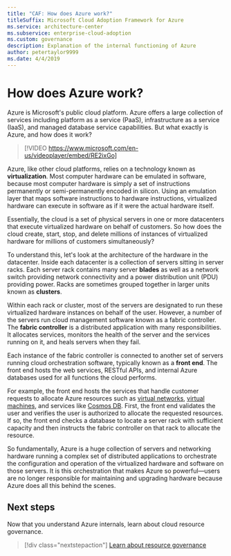 ```yaml
---
title: "CAF: How does Azure work?"
titleSuffix: Microsoft Cloud Adoption Framework for Azure
ms.service: architecture-center
ms.subservice: enterprise-cloud-adoption
ms.custom: governance
description: Explanation of the internal functioning of Azure
author: petertaylor9999
ms.date: 4/4/2019
---
```


<!-- markdownlint-disable MD026 -->

# How does Azure work?

Azure is Microsoft's public cloud platform. Azure offers a large collection of services including platform as a service (PaaS), infrastructure as a service (IaaS), and managed database service capabilities. But what exactly is Azure, and how does it work?

<!-- markdownlint-disable MD034 -->

> [!VIDEO https://www.microsoft.com/en-us/videoplayer/embed/RE2ixGo]

Azure, like other cloud platforms, relies on a technology known as **virtualization**. Most computer hardware can be emulated in software, because most computer hardware is simply a set of instructions permanently or semi-permanently encoded in silicon. Using an emulation layer that maps software instructions to hardware instructions, virtualized hardware can execute in software as if it were the actual hardware itself.

Essentially, the cloud is a set of physical servers in one or more datacenters that execute virtualized hardware on behalf of customers. So how does the cloud create, start, stop, and delete millions of instances of virtualized hardware for millions of customers simultaneously?

To understand this, let's look at the architecture of the hardware in the datacenter. Inside each datacenter is a collection of servers sitting in server racks. Each server rack contains many server **blades** as well as a network switch providing network connectivity and a power distribution unit (PDU) providing power. Racks are sometimes grouped together in larger units known as **clusters**.

Within each rack or cluster, most of the servers are designated to run these virtualized hardware instances on behalf of the user. However, a number of the servers run cloud management software known as a fabric controller. The **fabric controller** is a distributed application with many responsibilities. It allocates services, monitors the health of the server and the services running on it, and heals servers when they fail.

Each instance of the fabric controller is connected to another set of servers running cloud orchestration software, typically known as a **front end**. The front end hosts the web services, RESTful APIs, and internal Azure databases used for all functions the cloud performs.

For example, the front end hosts the services that handle customer requests to allocate Azure resources such as [virtual networks](/azure/virtual-network/virtual-networks-overview), [virtual machines](/azure/virtual-machines), and services like [Cosmos DB](/azure/cosmos-db/introduction). First, the front end validates the user and verifies the user is authorized to allocate the requested resources. If so, the front end checks a database to locate a server rack with sufficient capacity and then instructs the fabric controller on that rack to allocate the resource.

So fundamentally, Azure is a huge collection of servers and networking hardware running a complex set of distributed applications to orchestrate the configuration and operation of the virtualized hardware and software on those servers. It is this orchestration that makes Azure so powerful&mdash;users are no longer responsible for maintaining and upgrading hardware because Azure does all this behind the scenes.

## Next steps

Now that you understand Azure internals, learn about cloud resource governance.

> [!div class="nextstepaction"]
> [Learn about resource governance](what-is-governance.md)

<!-- Links -->

[cosmosdb]: /azure/cosmos-db/introduction
[docs-add-users-to-aad]: /azure/active-directory/add-users-azure-active-directory?toc=/azure/architecture/cloud-adoption-guide/toc.json
